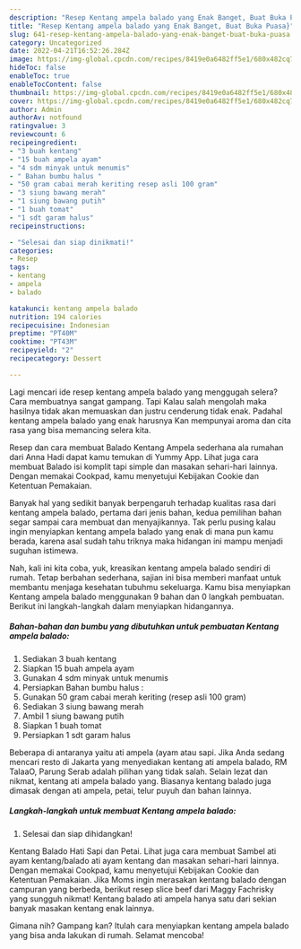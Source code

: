 ```yaml
---
description: "Resep Kentang ampela balado yang Enak Banget, Buat Buka Puasa}"
title: "Resep Kentang ampela balado yang Enak Banget, Buat Buka Puasa}"
slug: 641-resep-kentang-ampela-balado-yang-enak-banget-buat-buka-puasa
category: Uncategorized
date: 2022-04-21T16:52:26.284Z
image: https://img-global.cpcdn.com/recipes/8419e0a6482ff5e1/680x482cq70/kentang-ampela-balado-foto-resep-utama.jpg
hideToc: false
enableToc: true
enableTocContent: false
thumbnail: https://img-global.cpcdn.com/recipes/8419e0a6482ff5e1/680x482cq70/kentang-ampela-balado-foto-resep-utama.jpg
cover: https://img-global.cpcdn.com/recipes/8419e0a6482ff5e1/680x482cq70/kentang-ampela-balado-foto-resep-utama.jpg
author: Admin
authorAv: notfound
ratingvalue: 3
reviewcount: 6
recipeingredient:
- "3 buah kentang"
- "15 buah ampela ayam"
- "4 sdm minyak untuk menumis"
- " Bahan bumbu halus "
- "50 gram cabai merah keriting resep asli 100 gram"
- "3 siung bawang merah"
- "1 siung bawang putih"
- "1 buah tomat"
- "1 sdt garam halus"
recipeinstructions:

- "Selesai dan siap dinikmati!"
categories:
- Resep
tags:
- kentang
- ampela
- balado

katakunci: kentang ampela balado 
nutrition: 194 calories
recipecuisine: Indonesian
preptime: "PT40M"
cooktime: "PT43M"
recipeyield: "2"
recipecategory: Dessert

---
```



Lagi mencari ide resep kentang ampela balado yang menggugah selera? Cara membuatnya sangat gampang. Tapi Kalau salah mengolah maka hasilnya tidak akan memuaskan dan justru cenderung tidak enak. Padahal kentang ampela balado yang enak harusnya Kan mempunyai aroma dan cita rasa yang bisa memancing selera kita.


Resep dan cara membuat Balado Kentang Ampela sederhana ala rumahan dari Anna Hadi dapat kamu temukan di Yummy App. Lihat juga cara membuat Balado isi komplit tapi simple dan masakan sehari-hari lainnya. Dengan memakai Cookpad, kamu menyetujui Kebijakan Cookie dan Ketentuan Pemakaian.

Banyak hal yang sedikit banyak berpengaruh terhadap kualitas rasa dari kentang ampela balado, pertama dari jenis bahan, kedua pemilihan bahan segar sampai cara membuat dan menyajikannya. Tak perlu pusing kalau ingin menyiapkan kentang ampela balado yang enak di mana pun kamu berada, karena asal sudah tahu triknya maka hidangan ini mampu menjadi suguhan istimewa.


Nah, kali ini kita coba, yuk, kreasikan kentang ampela balado sendiri di rumah. Tetap berbahan sederhana, sajian ini bisa memberi manfaat untuk membantu menjaga kesehatan tubuhmu sekeluarga. Kamu bisa menyiapkan Kentang ampela balado menggunakan 9 bahan dan 0 langkah pembuatan. Berikut ini langkah-langkah dalam menyiapkan hidangannya.

<!--inarticleads1-->

##### Bahan-bahan dan bumbu yang dibutuhkan untuk pembuatan Kentang ampela balado:

1. Sediakan 3 buah kentang
1. Siapkan 15 buah ampela ayam
1. Gunakan 4 sdm minyak untuk menumis
1. Persiapkan  Bahan bumbu halus :
1. Gunakan 50 gram cabai merah keriting (resep asli 100 gram)
1. Sediakan 3 siung bawang merah
1. Ambil 1 siung bawang putih
1. Siapkan 1 buah tomat
1. Persiapkan 1 sdt garam halus


Beberapa di antaranya yaitu ati ampela (ayam atau sapi. Jika Anda sedang mencari resto di Jakarta yang menyediakan kentang ati ampela balado, RM TalaaO, Parung Serab adalah pilihan yang tidak salah. Selain lezat dan nikmat, kentang ati ampela balado yang. Biasanya kentang balado juga dimasak dengan ati ampela, petai, telur puyuh dan bahan lainnya. 

<!--inarticleads2-->

##### Langkah-langkah untuk membuat Kentang ampela balado:


1. Selesai dan siap dihidangkan!

Kentang Balado Hati Sapi dan Petai. Lihat juga cara membuat Sambel ati ayam kentang/balado ati ayam kentang dan masakan sehari-hari lainnya. Dengan memakai Cookpad, kamu menyetujui Kebijakan Cookie dan Ketentuan Pemakaian. Jika Moms ingin merasakan kentang balado dengan campuran yang berbeda, berikut resep slice beef dari Maggy Fachrisky yang sungguh nikmat! Kentang balado ati ampela hanya satu dari sekian banyak masakan kentang enak lainnya. 

Gimana nih? Gampang kan? Itulah cara menyiapkan kentang ampela balado yang bisa anda lakukan di rumah. Selamat mencoba!
